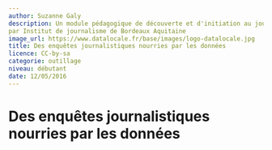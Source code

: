 ```yaml
---
author: Suzanne Galy
description: Un module pédagogique de découverte et d'initiation au journalisme de données
par Institut de journalisme de Bordeaux Aquitaine
image_url: https://www.datalocale.fr/base/images/logo-datalocale.jpg
title: Des enquêtes journalistiques nourries par les données
licence: CC-by-sa
categorie: outillage
niveau: débutant
date: 12/05/2016
---
```


# Des enquêtes journalistiques nourries par les données
